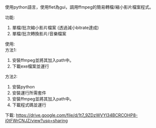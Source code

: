 使用python語言，使用flet為gui，調用ffmpeg的簡易轉檔/縮小影片檔案程式。

功能:

1. 單檔/批次縮小影片檔案 (透過減小bitrate達成)
2. 單檔/批次轉換影片/音樂檔案

  
使用:  
方法1:
1. 安裝ffmpeg並將其加入path中。
2. 下載exe檔案並運行

方法2:
1. 安裝python
2. 安裝運行所需套件
3. 安裝ffmpeg並將其加入path中。
4. 下載程式碼並運行

下載:
https://drive.google.com/file/d/1t7_9ZDzWVYl34BCRCOHP8-i0tFWrCNJZ/view?usp=sharing